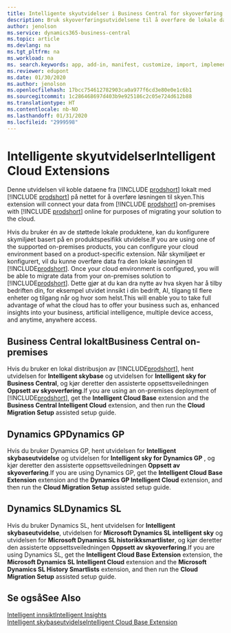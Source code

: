 ```yaml
---
title: Intelligente skyutvidelser i Business Central for skyoverføring | Microsoft-dokumentasjon
description: Bruk skyoverføringsutvidelsene til å overføre de lokale dataene til Business Central på nettet. Disse utvidelsene flytter de lokale dataene til skyen, slik at du kan bruke Business Central på nettet med de eksisterende dataene.
author: jenolson
ms.service: dynamics365-business-central
ms.topic: article
ms.devlang: na
ms.tgt_pltfrm: na
ms.workload: na
ms. search.keywords: app, add-in, manifest, customize, import, implement
ms.reviewer: edupont
ms.date: 01/30/2020
ms.author: jenolson
ms.openlocfilehash: 17bcc754612782903ca0a977f6cd3e80e0e1c6b1
ms.sourcegitcommit: 1c286468697d403b9e925186c2c05e724d612b88
ms.translationtype: HT
ms.contentlocale: nb-NO
ms.lasthandoff: 01/31/2020
ms.locfileid: "2999598"
---
```

# <a name="intelligent-cloud-extensions"></a><span data-ttu-id="6dbcd-104">Intelligente skyutvidelser</span><span class="sxs-lookup"><span data-stu-id="6dbcd-104">Intelligent Cloud Extensions</span></span>

<span data-ttu-id="6dbcd-105">Denne utvidelsen vil koble dataene fra [!INCLUDE [prodshort](includes/prodshort.md)] lokalt med [!INCLUDE [prodshort](includes/prodshort.md)] på nettet for å overføre løsningen til skyen.</span><span class="sxs-lookup"><span data-stu-id="6dbcd-105">This extension will connect your data from [!INCLUDE [prodshort](includes/prodshort.md)] on-premises with [!INCLUDE [prodshort](includes/prodshort.md)] online for purposes of migrating your solution to the cloud.</span></span>  

<span data-ttu-id="6dbcd-106">Hvis du bruker én av de støttede lokale produktene, kan du konfigurere skymiljøet basert på en produktspesifikk utvidelse.</span><span class="sxs-lookup"><span data-stu-id="6dbcd-106">If you are using one of the supported on-premises products, you can configure your cloud environment based on a product-specific extension.</span></span><span data-ttu-id="6dbcd-107"> Når skymiljøet er konfigurert, vil du kunne overføre data fra den lokale løsningen til [!INCLUDE[prodshort](includes/prodshort.md)].</span><span class="sxs-lookup"><span data-stu-id="6dbcd-107"> Once your cloud environment is configured, you will be able to migrate data from your on-premises solution to [!INCLUDE[prodshort](includes/prodshort.md)].</span></span> <span data-ttu-id="6dbcd-108">Dette gjør at du kan dra nytte av hva skyen har å tilby bedriften din, for eksempel utvidet innsikt i din bedrift, AI, tilgang til flere enheter og tilgang når og hvor som helst.</span><span class="sxs-lookup"><span data-stu-id="6dbcd-108">This will enable you to take full advantage of what the cloud has to offer your business such as, enhanced insights into your business, artificial intelligence, multiple device access, and anytime, anywhere access.</span></span>  

## <a name="business-central-on-premises"></a><span data-ttu-id="6dbcd-109">Business Central lokalt</span><span class="sxs-lookup"><span data-stu-id="6dbcd-109">Business Central on-premises</span></span>
<span data-ttu-id="6dbcd-110">Hvis du bruker en lokal distribusjon av [!INCLUDE[prodshort](includes/prodshort.md)], hent utvidelsen for **Intelligent skybase** og utvidelsen for **Intelligent sky for Business Central**, og kjør deretter den assisterte oppsettsveiledningen **Oppsett av skyoverføring**.</span><span class="sxs-lookup"><span data-stu-id="6dbcd-110">If you are using an on-premises deployment of [!INCLUDE[prodshort](includes/prodshort.md)], get the **Intelligent Cloud Base** extension and the **Business Central Intelligent Cloud** extension, and then run the **Cloud Migration Setup** assisted setup guide.</span></span>  

## <a name="dynamics-gp"></a><span data-ttu-id="6dbcd-111">Dynamics GP</span><span class="sxs-lookup"><span data-stu-id="6dbcd-111">Dynamics GP</span></span>
<span data-ttu-id="6dbcd-112">Hvis du bruker Dynamics GP, hent utvidelsen for **Intelligent skybaseutvidelse** og utvidelsen for **Intelligent sky for Dynamics GP** , og kjør deretter den assisterte oppsettsveiledningen **Oppsett av skyoverføring**.</span><span class="sxs-lookup"><span data-stu-id="6dbcd-112">If you are using Dynamics GP,  get the **Intelligent Cloud Base Extension** extension and the **Dynamics GP Intelligent Cloud** extension, and then run the **Cloud Migration Setup** assisted setup guide.</span></span>  

## <a name="dynamics-sl"></a><span data-ttu-id="6dbcd-113">Dynamics SL</span><span class="sxs-lookup"><span data-stu-id="6dbcd-113">Dynamics SL</span></span>
<span data-ttu-id="6dbcd-114">Hvis du bruker Dynamics SL, hent utvidelsen for **Intelligent skybaseutvidelse**, utvidelsen for **Microsoft Dynamics SL intelligent sky** og utvidelsen for **Microsoft Dynamics SL historikksmartlister**, og kjør deretter den assisterte oppsettsveiledningen **Oppsett av skyoverføring**.</span><span class="sxs-lookup"><span data-stu-id="6dbcd-114">If you are using Dynamics SL, get the **Intelligent Cloud Base Extension** extension, the **Microsoft Dynamics SL Intelligent Cloud** extension and the **Microsoft Dynamics SL History Smartlists** extension, and then run the **Cloud Migration Setup** assisted setup guide.</span></span>  

## <a name="see-also"></a><span data-ttu-id="6dbcd-115">Se også</span><span class="sxs-lookup"><span data-stu-id="6dbcd-115">See Also</span></span>

[<span data-ttu-id="6dbcd-116">Intelligent innsikt</span><span class="sxs-lookup"><span data-stu-id="6dbcd-116">Intelligent Insights</span></span>](about-intelligent-cloud.md)  
[<span data-ttu-id="6dbcd-117">Intelligent skybaseutvidelse</span><span class="sxs-lookup"><span data-stu-id="6dbcd-117">Intelligent Cloud Base Extension</span></span>](ui-extensions-intelligent-cloud.md)  
